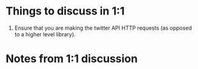 # Things to discuss in 1:1

1. Ensure that you are making the twitter API HTTP requests (as opposed to a higher level library).

# Notes from 1:1 discussion
